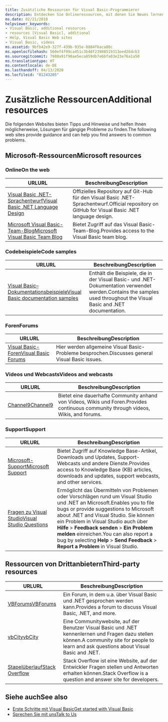 ```yaml
---
title: Zusätzliche Ressourcen für Visual Basic-Programmierer
description: Entdecken Sie Onlineressourcen, mit denen Sie Neues lernen, Fragen stellen und mehr Informationen zu Visual Basic erhalten können.
ms.date: 02/21/2018
helpviewer_keywords:
- Visual Basic, additional resources
- resources [Visual Basic], additional
- Help, Visual Basic Web sites
- Visual Basic, videos
ms.assetid: 9bfb42e9-327f-439b-935e-8884f6aca80c
ms.openlocfilehash: 560ef4f99ca451c3b48f23988519313eed26dcb3
ms.sourcegitcommit: 7980a91f90ae5eca859db7e6bfa03e23e76a1a50
ms.translationtype: HT
ms.contentlocale: de-DE
ms.lasthandoff: 04/13/2020
ms.locfileid: "81243205"
---
```

# <a name="additional-resources"></a><span data-ttu-id="616e3-103">Zusätzliche Ressourcen</span><span class="sxs-lookup"><span data-stu-id="616e3-103">Additional resources</span></span>

<span data-ttu-id="616e3-104">Die folgenden Websites bieten Tipps und Hinweise und helfen Ihnen möglicherweise, Lösungen für gängige Probleme zu finden.</span><span class="sxs-lookup"><span data-stu-id="616e3-104">The following web sites provide guidance and can help you find answers to common problems.</span></span>

## <a name="microsoft-resources"></a><span data-ttu-id="616e3-105">Microsoft-Ressourcen</span><span class="sxs-lookup"><span data-stu-id="616e3-105">Microsoft resources</span></span>

### <a name="on-the-web"></a><span data-ttu-id="616e3-106">Online</span><span class="sxs-lookup"><span data-stu-id="616e3-106">On the web</span></span>

|<span data-ttu-id="616e3-107">URL</span><span class="sxs-lookup"><span data-stu-id="616e3-107">URL</span></span>|<span data-ttu-id="616e3-108">Beschreibung</span><span class="sxs-lookup"><span data-stu-id="616e3-108">Description</span></span>|
|----------|----------------|
|[<span data-ttu-id="616e3-109">Visual Basic .NET-Sprachentwurf</span><span class="sxs-lookup"><span data-stu-id="616e3-109">Visual Basic .NET Language Design</span></span>](https://github.com/dotnet/vblang)|<span data-ttu-id="616e3-110">Offizielles Repository auf Git-Hub für den Visual Basic .NET-Sprachentwurf.</span><span class="sxs-lookup"><span data-stu-id="616e3-110">Official repository on GitHub for Visual Basic .NET language design.</span></span>|
|[<span data-ttu-id="616e3-111">Microsoft Visual Basic-Team-Blog</span><span class="sxs-lookup"><span data-stu-id="616e3-111">Microsoft Visual Basic Team Blog</span></span>](https://devblogs.microsoft.com/vbteam/)|<span data-ttu-id="616e3-112">Bietet Zugriff auf das Visual Basic-Team-Blog.</span><span class="sxs-lookup"><span data-stu-id="616e3-112">Provides access to the Visual Basic team blog.</span></span>|

### <a name="code-samples"></a><span data-ttu-id="616e3-113">Codebeispiele</span><span class="sxs-lookup"><span data-stu-id="616e3-113">Code samples</span></span>

|<span data-ttu-id="616e3-114">URL</span><span class="sxs-lookup"><span data-stu-id="616e3-114">URL</span></span>|<span data-ttu-id="616e3-115">Beschreibung</span><span class="sxs-lookup"><span data-stu-id="616e3-115">Description</span></span>|
|----------|----------------|
|[<span data-ttu-id="616e3-116">Visual Basic– Dokumentationsbeispiele</span><span class="sxs-lookup"><span data-stu-id="616e3-116">Visual Basic documentation samples</span></span>](https://github.com/dotnet/docs/tree/master/samples/snippets/visualbasic)|<span data-ttu-id="616e3-117">Enthält die Beispiele, die in der Visual Basic- und .NET-Dokumentation verwendet werden.</span><span class="sxs-lookup"><span data-stu-id="616e3-117">Contains the samples used throughout the Visual Basic and .NET documentation.</span></span>|

### <a name="forums"></a><span data-ttu-id="616e3-118">Foren</span><span class="sxs-lookup"><span data-stu-id="616e3-118">Forums</span></span>

|<span data-ttu-id="616e3-119">URL</span><span class="sxs-lookup"><span data-stu-id="616e3-119">URL</span></span>|<span data-ttu-id="616e3-120">Beschreibung</span><span class="sxs-lookup"><span data-stu-id="616e3-120">Description</span></span>|
|----------|----------------|
|[<span data-ttu-id="616e3-121">Visual Basic-Foren</span><span class="sxs-lookup"><span data-stu-id="616e3-121">Visual Basic Forums</span></span>](https://social.msdn.microsoft.com/Forums/vstudio/home?forum=vbgeneral)|<span data-ttu-id="616e3-122">Hier werden allgemeine Visual Basic-Probleme besprochen.</span><span class="sxs-lookup"><span data-stu-id="616e3-122">Discusses general Visual Basic issues.</span></span>|

### <a name="videos-and-webcasts"></a><span data-ttu-id="616e3-123">Videos und Webcasts</span><span class="sxs-lookup"><span data-stu-id="616e3-123">Videos and webcasts</span></span>

|<span data-ttu-id="616e3-124">URL</span><span class="sxs-lookup"><span data-stu-id="616e3-124">URL</span></span>|<span data-ttu-id="616e3-125">Beschreibung</span><span class="sxs-lookup"><span data-stu-id="616e3-125">Description</span></span>|
|----------|----------------|
|[<span data-ttu-id="616e3-126">Channel9</span><span class="sxs-lookup"><span data-stu-id="616e3-126">Channel9</span></span>](https://channel9.msdn.com/)|<span data-ttu-id="616e3-127">Bietet eine dauerhafte Community anhand von Videos, Wikis und Foren.</span><span class="sxs-lookup"><span data-stu-id="616e3-127">Provides continuous community through videos, Wikis, and forums.</span></span>|

### <a name="support"></a><span data-ttu-id="616e3-128">Support</span><span class="sxs-lookup"><span data-stu-id="616e3-128">Support</span></span>

|<span data-ttu-id="616e3-129">URL</span><span class="sxs-lookup"><span data-stu-id="616e3-129">URL</span></span>|<span data-ttu-id="616e3-130">Beschreibung</span><span class="sxs-lookup"><span data-stu-id="616e3-130">Description</span></span>|
|----------|----------------|
|[<span data-ttu-id="616e3-131">Microsoft-Support</span><span class="sxs-lookup"><span data-stu-id="616e3-131">Microsoft Support</span></span>](https://support.microsoft.com)|<span data-ttu-id="616e3-132">Bietet Zugriff auf Knowledge Base-Artikel, Downloads und Updates, Support-Webcasts und andere Dienste.</span><span class="sxs-lookup"><span data-stu-id="616e3-132">Provides access to Knowledge Base (KB) articles, downloads and updates, support webcasts, and other services.</span></span>|
|[<span data-ttu-id="616e3-133">Fragen zu Visual Studio</span><span class="sxs-lookup"><span data-stu-id="616e3-133">Visual Studio Questions</span></span>](https://developercommunity.visualstudio.com)|<span data-ttu-id="616e3-134">Ermöglicht das Übermitteln von Problemen oder Vorschlägen rund um Visual Studio und .NET an Microsoft.</span><span class="sxs-lookup"><span data-stu-id="616e3-134">Enables you to file bugs or provide suggestions to Microsoft about .NET and Visual Studio.</span></span> <span data-ttu-id="616e3-135">Sie können ein Problem in Visual Studio auch über **Hilfe** > **Feedback senden** > **Ein Problem melden** einreichen.</span><span class="sxs-lookup"><span data-stu-id="616e3-135">You can also report a bug by selecting **Help** > **Send Feedback** > **Report a Problem** in Visual Studio.</span></span>|

## <a name="third-party-resources"></a><span data-ttu-id="616e3-136">Ressourcen von Drittanbietern</span><span class="sxs-lookup"><span data-stu-id="616e3-136">Third-party resources</span></span>

|<span data-ttu-id="616e3-137">URL</span><span class="sxs-lookup"><span data-stu-id="616e3-137">URL</span></span>|<span data-ttu-id="616e3-138">Beschreibung</span><span class="sxs-lookup"><span data-stu-id="616e3-138">Description</span></span>|
|----------|----------------|
|[<span data-ttu-id="616e3-139">VBForums</span><span class="sxs-lookup"><span data-stu-id="616e3-139">VBForums</span></span>](http://www.vbforums.com/)|<span data-ttu-id="616e3-140">Ein Forum, in dem u.a. über Visual Basic und .NET gesprochen werden kann.</span><span class="sxs-lookup"><span data-stu-id="616e3-140">Provides a forum to discuss Visual Basic, .NET, and more.</span></span>|
|[<span data-ttu-id="616e3-141">vbCity</span><span class="sxs-lookup"><span data-stu-id="616e3-141">vbCity</span></span>](http://vbcity.com/)|<span data-ttu-id="616e3-142">Eine Communitywebsite, auf der Benutzer Visual Basic und .NET kennenlernen und Fragen dazu stellen können.</span><span class="sxs-lookup"><span data-stu-id="616e3-142">A community site for people to learn and ask questions about Visual Basic and .NET.</span></span>|
|[<span data-ttu-id="616e3-143">Stapelüberlauf</span><span class="sxs-lookup"><span data-stu-id="616e3-143">Stack Overflow</span></span>](https://stackoverflow.com/questions/tagged/vb.net)|<span data-ttu-id="616e3-144">Stack Overflow ist eine Website, auf der Entwickler Fragen stellen und Antworten erhalten können.</span><span class="sxs-lookup"><span data-stu-id="616e3-144">Stack Overflow is a question and answer site for developers.</span></span>|

## <a name="see-also"></a><span data-ttu-id="616e3-145">Siehe auch</span><span class="sxs-lookup"><span data-stu-id="616e3-145">See also</span></span>

- [<span data-ttu-id="616e3-146">Erste Schritte mit Visual Basic</span><span class="sxs-lookup"><span data-stu-id="616e3-146">Get started with Visual Basic</span></span>](../../visual-basic/getting-started/index.md)
- [<span data-ttu-id="616e3-147">Sprechen Sie mit uns</span><span class="sxs-lookup"><span data-stu-id="616e3-147">Talk to Us</span></span>](/visualstudio/ide/feedback-options)
